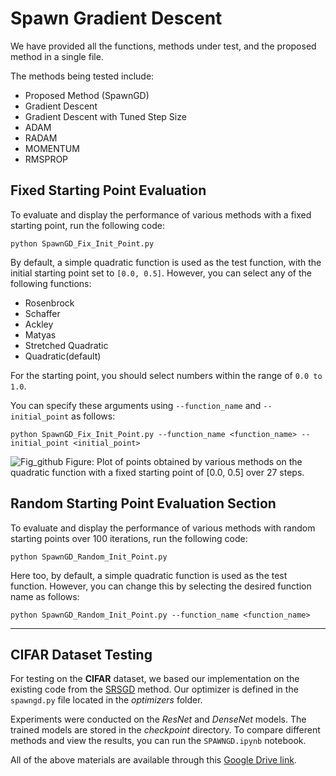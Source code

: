 # Spawn Gradient Descent
We have provided all the functions, methods under test, and the proposed method in a single file.

The methods being tested include:
- Proposed Method (SpawnGD)
- Gradient Descent
- Gradient Descent with Tuned Step Size
- ADAM
- RADAM
- MOMENTUM
- RMSPROP

## Fixed Starting Point Evaluation

To evaluate and display the performance of various methods with a fixed starting point, run the following code:

    python SpawnGD_Fix_Init_Point.py
  
By default, a simple quadratic function is used as the test function, with the initial starting point set to ‍‍‍‍`[0.0, 0.5]`. However, you can select any of the following functions:
- Rosenbrock
- Schaffer
- Ackley
- Matyas
- Stretched Quadratic
- Quadratic(default)

For the starting point, you should select numbers within the range of `0.0 to 1.0`. 

You can specify these arguments using `--function_name` and `--initial_point` as follows:

    python SpawnGD_Fix_Init_Point.py --function_name <function_name> --initial_point <initial_point>

![Fig_github](https://github.com/user-attachments/assets/f0681ba7-2c3b-4d4d-af37-bdc4542b9e22)
  Figure: Plot of points obtained by various methods on the quadratic function with a fixed starting point of [0.0, 0.5] over 27 steps.

## Random Starting Point Evaluation Section

To evaluate and display the performance of various methods with random starting points over 100 iterations, run the following code:

    python SpawnGD_Random_Init_Point.py
  
Here too, by default, a simple quadratic function is used as the test function. However, you can change this by selecting the desired function name as follows:

    python SpawnGD_Random_Init_Point.py --function_name <function_name>

----
## CIFAR Dataset Testing

For testing on the **CIFAR** dataset, we based our implementation on the existing code from the [SRSGD](https://github.com/minhtannguyen/SRSGD) method. Our optimizer is defined in the `spawngd.py` file located in the *optimizers* folder. 

Experiments were conducted on the *ResNet* and *DenseNet* models. The trained models are stored in the *checkpoint* directory. To compare different methods and view the results, you can run the `SPAWNGD.ipynb` notebook. 

All of the above materials are available through this [Google Drive link](https://drive.google.com/drive/folders/1jp--CqS57AgXeLgCOx1HfgFDYy_c7pCo?usp=drive_link).

